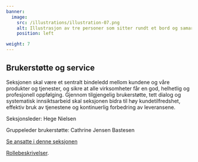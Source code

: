 ```yaml
---
banner:
  image:
    src: /illustrations/illustration-07.png
    alt: Illustrasjon av tre personer som sitter rundt et bord og samarbeider
    position: left

weight: 7
---
```


## Brukerstøtte og service

Seksjonen skal være et sentralt bindeledd mellom kundene og våre produkter og tjenester, og sikre at alle virksomheter får en god, helhetlig og profesjonell oppfølging. Gjennom tilgjengelig brukerstøtte, tett dialog og systematisk innsiktsarbeid skal seksjonen bidra til høy kundetilfredshet, effektiv bruk av tjenestene og kontinuerlig forbedring av leveransene.

Seksjonsleder: Hege Nielsen

Gruppeleder brukerstøtte: Cathrine Jensen Bastesen

[Se ansatte i denne seksjonen](https://digdir.sharepoint.com/SitePages/Brukeropple.aspx)

[Rollebeskrivelser](https://digdir.sharepoint.com/sites/DigdirDGT/Delte%20dokumenter/Forms/AllItems.aspx?id=%2Fsites%2FDigdirDGT%2FDelte%20dokumenter%2FRollebeskrivelser%2C%20nye%2C%20Arbeidsomr%C3%A5de%2FRollebeskrivelser%20BOD%2FRoller%20i%20seksjon%20Brukerst%C3%B8tte&viewid=66522cde%2D546b%2D4465%2Dbdf3%2Df2b757ea02ff&csf=1&web=1&e=1ITt9x&CID=8cd3868c%2De123%2D4f1c%2D9de9%2Dca20254b5006&FolderCTID=0x0120004EA8294F9ADB674FAAB36A65F01170FF).
